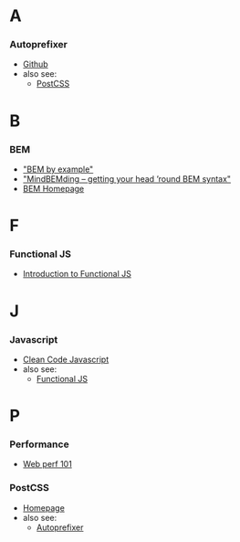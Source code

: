 # A

### <a name="autoprefixer"></a>Autoprefixer
- [Github](https://github.com/postcss/autoprefixer)
- also see:
  - [PostCSS](#postcss)


# B

### BEM
- ["BEM by example"](https://seesparkbox.com/foundry/bem_by_example)
- ["MindBEMding – getting your head ’round BEM syntax"](https://csswizardry.com/2013/01/mindbemding-getting-your-head-round-bem-syntax/)
- [BEM Homepage](http://getbem.com/introduction/)


# F

### <a name="functionaljs"></a>Functional JS
- [Introduction to Functional JS](https://medium.com/dailyjs/functional-js-1-introduction-7908bfe5ef8d)


# J

### Javascript
- [Clean Code Javascript](https://github.com/ryanmcdermott/clean-code-javascript/blob/master/README.md)
- also see:
  - [Functional JS](#functionaljs)

# P

### Performance
- [Web perf 101](https://3perf.com/talks/web-perf-101/)

### <a name="postcss"></a>PostCSS
- [Homepage](https://postcss.org/)
- also see:
  - [Autoprefixer](#autoprefixer)
